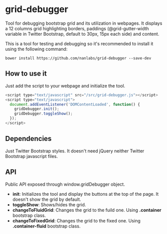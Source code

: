 # grid-debugger

Tool for debugging bootstrap grid and its utilization in webpages. It displays a 12 columns grid highlighting borders, paddings (@grid-gutter-width variable in Twitter Bootstrap, default to 30px, 15px each side) and content.

This is a tool for testing and debugging so it's recommended to install it using the following command:

```
bower install https://github.com/nanlabs/grid-debugger --save-dev
```

## How to use it

Just add the script to your webpage and initialize the tool.

```javascript
<script type="text/javascript" src="/src/grid-debugger.js"></script>
<script type="text/javascript">
  document.addEventListener('DOMContentLoaded', function() {
    gridDebugger.init();
    gridDebugger.toggleShow();
  });
</script>
```

## Dependencies

Just Twitter Bootstrap styles. It doesn't need jQuery neither Twitter Bootstrap javascript files.

## API

Public API exposed through window.gridDebugger object.

- **init**: Initializes the tool and display the buttons at the top of the page. It doesn't show the grid by default.
- **toggleShow**: Shows/hides the grid.
- **changeToFluidGrid**: Changes the grid to the fuild one. Using **.container** bootstrap class.
- **changeToFixedGrid**: Changes the grid to the fixed one. Using **.container-fluid** bootstrap class.